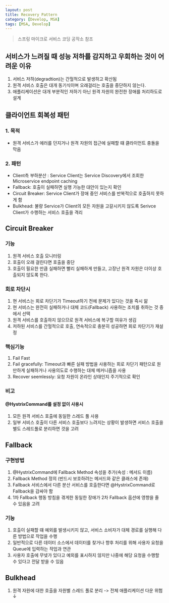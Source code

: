 ```yaml
---
layout: post
title: Recovery Pattern
category: [Develop, MSA]
tags: [MSA, Develop]    
---
```

> 스프링 마이크로 서비스 코딩 공작소 참조

## 서비스가 느려질 때 성능 저하를 감지하고 우회하는 것이 어려운 이유
1. 서비스 저하(degradtion)는 간헐적으로 발생하고 확산됨
2. 원격 서비스 호출은 대개 동기식이며 오래걸리는 호출을 중단하지 않는다.
3. 애플리케이션은 대개 부분적인 저하기 아닌 원격 자원의 완전한 장애를 처리하도로 설계

## 클라이언트 회복성 패턴
### 1. 목적
- 원격 서비스가 에러를 던지거나 원격 자원의 접근에 실패할 떄 클라이언트 충돌을 막음
### 2. 패턴
- Client측 부하분산 : Service Client는 Service Discovery에서 조회한 Microservice endpoint caching
- Fallback: 호출이 실패하면 실행 가능한 대안이 있는지 확인
- Circuit Breaker: Service Client가 장애 중인 서비스를 반복적으로 호출하지 못하게 함
- Bulkhead: 불량 Service가 Client의 모든 자원을 고갈시키지 않도록 Serivce Client가 수행하는 서비스 호출을 격리

## Circuit Breaker
### 기능
1. 원격 서비스 호출 모니터링
2. 호출이 오래 걸린다면 호출을 중단
3. 호출이 필요한 만큼 실패하면 빨리 실패하게 만들고, 고장난 원격 자원은 더이상 호출되지 않도록 한다.

### 회로 차단시
1. 현 서비스는 회로 차단기가 Timeout하기 전에 문제가 있다는 것을 즉시 앎
2. 현 서비스는 완전히 실패하거나 대체 코드(Fallback) 사용하는 조치를 취하는 것 중에서 선택
3. 원격 서비스를 호출하지 않으므로 원격 서비스에 복구할 여유가 생김
4. 저하된 서비스를 간헐적으로 호출, 연속적으로 충분히 성공하면 회로 차단기가 재설정

### 핵심기능
1. Fail Fast
2. Fail gracefully: Timeout과 빠른 실패 방법을 사용하는 회로 차단기 패턴으로 원만하게 실패하거나 사용의도로 수행하는 대체 메커니즘을 사용
3. Recover seemlessly: 요청 자원이 온라인 상태인지 주기적으로 확인

### 비고
#### @HystrixCommand를 설정 없이 사용시
1. 모든 원격 서비스 호출에 동일한 스레드 풀 사용
2. 일부 서비스 호출이 다른 서비스 호출보다 느려지는 상황이 발생하면 서비스 호출을 별도 스레드풀로 분리하면 것을 고려

## Fallback
### 구현방법
1. @HystrixCommand에 Fallback Method 속성을 추가(속성 : 메서드 이름)
2. Fallback Method 정의 (반드시 보호하려는 메서드와 같은 클래스에 존재)
3. Fallback 서비스에서 다른 분산 서비스를 호출한다면 @HystrixCommand로 Fallback을 감싸야 함
4. 1차 Fallback 행동 방침을 겪게한 동일한 장애가 2차 Fallback 옵션에 영향을 줄 수 있음을 고려


### 기능
1. 호출이 실패할 떄 예외를 발생시키지 않고, 서비스 소비자가 대체 경로를 실행해 다른 방법으로 작업을 수행
2. 일반적으로 다른 데이터 소스에서 데이터를 찾거나 향후 처리를 위해 사용자 요청을 Queue에 입력하는 작업과 연관
3. 사용자 호출에 무넺가 있다고 예외를 표시하지 않지만 나중에 해당 요청을 수행할 수 있다고 전달 받을 수 있음

## Bulkhead
1. 원격 자원에 대한 호출을 자원별 스레드 풀로 분리 -> 전체 애플리케이션 다운 위험 ↓


